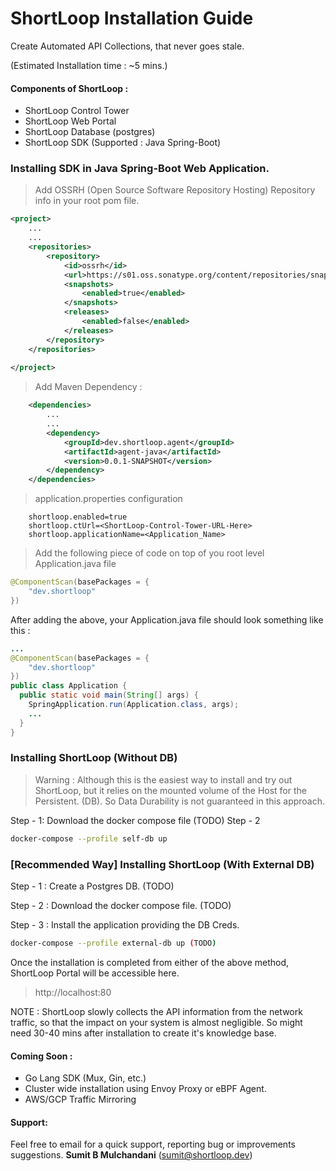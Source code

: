 # ShortLoop Installation Guide
Create Automated API Collections, that never goes stale.

(Estimated Installation time : ~5 mins.) 


#### Components of ShortLoop : 
* ShortLoop Control Tower
* ShortLoop Web Portal
* ShortLoop Database (postgres)
* ShortLoop SDK (Supported : Java Spring-Boot)



### Installing SDK in **Java Spring-Boot**  Web Application.
> Add OSSRH (Open Source Software Repository Hosting) Repository info in your root pom file.

```xml
<project>
    ...
    ...
	<repositories>
		<repository>
			<id>ossrh</id>
			<url>https://s01.oss.sonatype.org/content/repositories/snapshots</url>
			<snapshots>
				<enabled>true</enabled>
			</snapshots>
			<releases>
				<enabled>false</enabled>
			</releases>
		</repository>
	</repositories>
	
</project>
```

> Add Maven Dependency : 

```xml
    <dependencies>
        ...
        ...
        <dependency>
			<groupId>dev.shortloop.agent</groupId>
			<artifactId>agent-java</artifactId>
			<version>0.0.1-SNAPSHOT</version>
		</dependency>
	</dependencies>
```
> application.properties configuration

~~~text
    shortloop.enabled=true
    shortloop.ctUrl=<ShortLoop-Control-Tower-URL-Here>
    shortloop.applicationName=<Application_Name>
~~~
> Add the following piece of code on top of you root level Application.java file 

```Java
@ComponentScan(basePackages = {
    "dev.shortloop"
})
```
After adding the above, your Application.java file should look something like this : 

```Java
... 
@ComponentScan(basePackages = {
    "dev.shortloop"
})
public class Application {
  public static void main(String[] args) {
    SpringApplication.run(Application.class, args);
    ...
  }
}

```

### Installing ShortLoop (Without DB)
> Warning : Although this is the easiest way to install and try out ShortLoop, but it relies on the mounted volume of the Host for the Persistent. (DB). So Data Durability is not guaranteed in this approach. 

Step - 1: Download the docker compose file 
(TODO)
Step - 2
```bash
docker-compose --profile self-db up
```

### [Recommended Way] Installing ShortLoop (With External DB) 

Step - 1 : Create a Postgres DB. (TODO)

Step - 2 : Download the docker compose file. 
(TODO)

Step - 3 : Install the application providing the DB Creds. 
```bash
docker-compose --profile external-db up (TODO)
```


Once the installation is completed from either of the above method, ShortLoop Portal will be accessible here. 
> http://localhost:80

NOTE : ShortLoop slowly collects the API information from the network traffic, so that the impact on your system is almost negligible. So might need 30-40 mins after installation to create it's knowledge base.




#### Coming Soon : 
 - Go Lang SDK (Mux, Gin, etc.)
 - Cluster wide installation using Envoy Proxy or eBPF Agent. 
 - AWS/GCP Traffic Mirroring
 



#### Support: 
Feel free to email for a quick support, reporting bug or improvements suggestions.
**Sumit B Mulchandani** (sumit@shortloop.dev)


